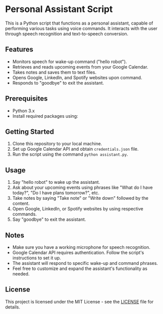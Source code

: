 # Personal Assistant Script

This is a Python script that functions as a personal assistant, capable of performing various tasks using voice commands. It interacts with the user through speech recognition and text-to-speech conversion.

## Features

- Monitors speech for wake-up command ("hello robot").
- Retrieves and reads upcoming events from your Google Calendar.
- Takes notes and saves them to text files.
- Opens Google, LinkedIn, and Spotify websites upon command.
- Responds to "goodbye" to exit the assistant.

## Prerequisites

- Python 3.x
- Install required packages using:

## Getting Started

1. Clone this repository to your local machine.
2. Set up Google Calendar API and obtain `credentials.json` file.
3. Run the script using the command `python assistant.py`.

## Usage

1. Say "hello robot" to wake up the assistant.
2. Ask about your upcoming events using phrases like "What do I have today?", "Do I have plans tomorrow?", etc.
3. Take notes by saying "Take note" or "Write down" followed by the content.
4. Open Google, LinkedIn, or Spotify websites by using respective commands.
5. Say "goodbye" to exit the assistant.

## Notes

- Make sure you have a working microphone for speech recognition.
- Google Calendar API requires authentication. Follow the script's instructions to set it up.
- The assistant will respond to specific wake-up and command phrases.
- Feel free to customize and expand the assistant's functionality as needed.

## License

This project is licensed under the MIT License - see the [LICENSE](LICENSE) file for details.

